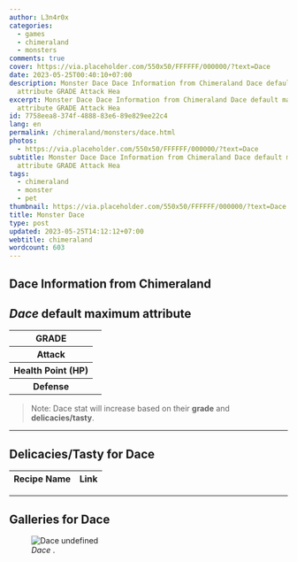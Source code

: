 ```yaml
---
author: L3n4r0x
categories:
  - games
  - chimeraland
  - monsters
comments: true
cover: https://via.placeholder.com/550x50/FFFFFF/000000/?text=Dace
date: 2023-05-25T00:40:10+07:00
description: Monster Dace Dace Information from Chimeraland Dace default maximum
  attribute GRADE Attack Hea
excerpt: Monster Dace Dace Information from Chimeraland Dace default maximum
  attribute GRADE Attack Hea
id: 7758eea8-374f-4888-83e6-89e829ee22c4
lang: en
permalink: /chimeraland/monsters/dace.html
photos:
  - https://via.placeholder.com/550x50/FFFFFF/000000/?text=Dace
subtitle: Monster Dace Dace Information from Chimeraland Dace default maximum
  attribute GRADE Attack Hea
tags:
  - chimeraland
  - monster
  - pet
thumbnail: https://via.placeholder.com/550x50/FFFFFF/000000/?text=Dace
title: Monster Dace
type: post
updated: 2023-05-25T14:12:12+07:00
webtitle: chimeraland
wordcount: 603
---
```


<link
  rel="stylesheet"
  href="https://rawcdn.githack.com/dimaslanjaka/Web-Manajemen/870a349/css/bootstrap-5-3-0-alpha3-wrapper.css"
/>
<section id="bootstrap-wrapper">
  <div data-bs-theme="dark">
    <h2>Dace Information from Chimeraland</h2>
    <h2 id="attribute"><i>Dace</i> default maximum attribute</h2>
    <div class="row">
      <div class="col mb-2">
        <div class="card">
          <div class="card-body">
            <table>
              <tr>
                <th>GRADE</th>
                <td><br /></td>
              </tr>
              <tr>
                <th>Attack</th>
                <td></td>
              </tr>
              <tr>
                <th>Health Point (HP)</th>
                <td></td>
              </tr>
              <tr>
                <th>Defense</th>
                <td></td>
              </tr>
            </table>
          </div>
        </div>
      </div>
    </div>
    <blockquote class="bd-callout bd-callout-warning">
      Note: Dace stat will increase based on their <b>grade</b> and
      <b>delicacies/tasty</b>.
    </blockquote>
    <hr />
    <h2 id="delicacies">Delicacies/Tasty for Dace</h2>
    <div class="card">
      <div class="card-body">
        <div class="table-responsive">
          <table class="table table-striped">
            <thead>
              <tr>
                <th>Recipe Name</th>
                <th>Link</th>
              </tr>
            </thead>
            <tbody></tbody>
          </table>
        </div>
      </div>
    </div>
    <hr />
    <div id="gallery">
      <h2>Galleries for Dace</h2>
      <div class="row">
        <div class="col-lg-6 col-12">
          <figure>
            <img
              src="https://www.webmanajemen.com/undefined"
              alt="Dace undefined"
            />
            <figcaption style="word-wrap: break-word"><i>Dace</i> .</figcaption>
          </figure>
        </div>
      </div>
    </div>
  </div>
</section>